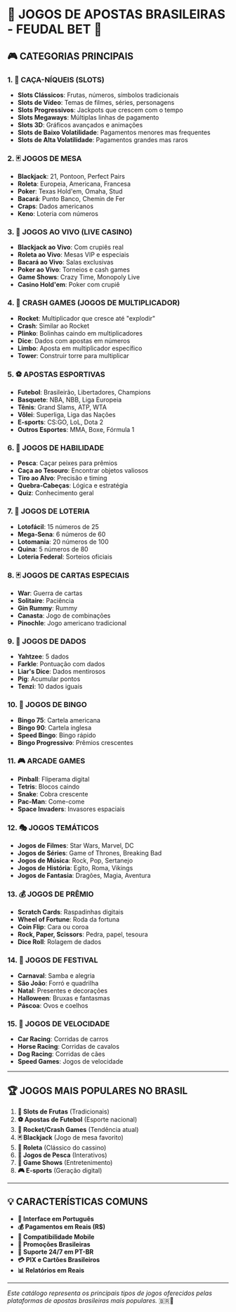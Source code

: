 # 🎰 JOGOS DE APOSTAS BRASILEIRAS - FEUDAL BET 🎰

## 🎮 **CATEGORIAS PRINCIPAIS**

### 1. 🎰 **CAÇA-NÍQUEIS (SLOTS)**
- **Slots Clássicos**: Frutas, números, símbolos tradicionais
- **Slots de Vídeo**: Temas de filmes, séries, personagens
- **Slots Progressivos**: Jackpots que crescem com o tempo
- **Slots Megaways**: Múltiplas linhas de pagamento
- **Slots 3D**: Gráficos avançados e animações
- **Slots de Baixo Volatilidade**: Pagamentos menores mas frequentes
- **Slots de Alta Volatilidade**: Pagamentos grandes mas raros

### 2. 🃏 **JOGOS DE MESA**
- **Blackjack**: 21, Pontoon, Perfect Pairs
- **Roleta**: Europeia, Americana, Francesa
- **Poker**: Texas Hold'em, Omaha, Stud
- **Bacará**: Punto Banco, Chemin de Fer
- **Craps**: Dados americanos
- **Keno**: Loteria com números

### 3. 🎲 **JOGOS AO VIVO (LIVE CASINO)**
- **Blackjack ao Vivo**: Com crupiês real
- **Roleta ao Vivo**: Mesas VIP e especiais
- **Bacará ao Vivo**: Salas exclusivas
- **Poker ao Vivo**: Torneios e cash games
- **Game Shows**: Crazy Time, Monopoly Live
- **Casino Hold'em**: Poker com crupiê

### 4. 🚀 **CRASH GAMES (JOGOS DE MULTIPLICADOR)**
- **Rocket**: Multiplicador que cresce até "explodir"
- **Crash**: Similar ao Rocket
- **Plinko**: Bolinhas caindo em multiplicadores
- **Dice**: Dados com apostas em números
- **Limbo**: Aposta em multiplicador específico
- **Tower**: Construir torre para multiplicar

### 5. ⚽ **APOSTAS ESPORTIVAS**
- **Futebol**: Brasileirão, Libertadores, Champions
- **Basquete**: NBA, NBB, Liga Europeia
- **Tênis**: Grand Slams, ATP, WTA
- **Vôlei**: Superliga, Liga das Nações
- **E-sports**: CS:GO, LoL, Dota 2
- **Outros Esportes**: MMA, Boxe, Fórmula 1

### 6. 🎯 **JOGOS DE HABILIDADE**
- **Pesca**: Caçar peixes para prêmios
- **Caça ao Tesouro**: Encontrar objetos valiosos
- **Tiro ao Alvo**: Precisão e timing
- **Quebra-Cabeças**: Lógica e estratégia
- **Quiz**: Conhecimento geral

### 7. 🎪 **JOGOS DE LOTERIA**
- **Lotofácil**: 15 números de 25
- **Mega-Sena**: 6 números de 60
- **Lotomania**: 20 números de 100
- **Quina**: 5 números de 80
- **Loteria Federal**: Sorteios oficiais

### 8. 🃏 **JOGOS DE CARTAS ESPECIAIS**
- **War**: Guerra de cartas
- **Solitaire**: Paciência
- **Gin Rummy**: Rummy
- **Canasta**: Jogo de combinações
- **Pinochle**: Jogo americano tradicional

### 9. 🎲 **JOGOS DE DADOS**
- **Yahtzee**: 5 dados
- **Farkle**: Pontuação com dados
- **Liar's Dice**: Dados mentirosos
- **Pig**: Acumular pontos
- **Tenzi**: 10 dados iguais

### 10. 🎰 **JOGOS DE BINGO**
- **Bingo 75**: Cartela americana
- **Bingo 90**: Cartela inglesa
- **Speed Bingo**: Bingo rápido
- **Bingo Progressivo**: Prêmios crescentes

### 11. 🎮 **ARCADE GAMES**
- **Pinball**: Fliperama digital
- **Tetris**: Blocos caindo
- **Snake**: Cobra crescente
- **Pac-Man**: Come-come
- **Space Invaders**: Invasores espaciais

### 12. 🎭 **JOGOS TEMÁTICOS**
- **Jogos de Filmes**: Star Wars, Marvel, DC
- **Jogos de Séries**: Game of Thrones, Breaking Bad
- **Jogos de Música**: Rock, Pop, Sertanejo
- **Jogos de História**: Egito, Roma, Vikings
- **Jogos de Fantasia**: Dragões, Magia, Aventura

### 13. 💰 **JOGOS DE PRÊMIO**
- **Scratch Cards**: Raspadinhas digitais
- **Wheel of Fortune**: Roda da fortuna
- **Coin Flip**: Cara ou coroa
- **Rock, Paper, Scissors**: Pedra, papel, tesoura
- **Dice Roll**: Rolagem de dados

### 14. 🎪 **JOGOS DE FESTIVAL**
- **Carnaval**: Samba e alegria
- **São João**: Forró e quadrilha
- **Natal**: Presentes e decorações
- **Halloween**: Bruxas e fantasmas
- **Páscoa**: Ovos e coelhos

### 15. 🚗 **JOGOS DE VELOCIDADE**
- **Car Racing**: Corridas de carros
- **Horse Racing**: Corridas de cavalos
- **Dog Racing**: Corridas de cães
- **Speed Games**: Jogos de velocidade

---

## 🏆 **JOGOS MAIS POPULARES NO BRASIL**

1. **🎰 Slots de Frutas** (Tradicionais)
2. **⚽ Apostas de Futebol** (Esporte nacional)
3. **🚀 Rocket/Crash Games** (Tendência atual)
4. **🃏 Blackjack** (Jogo de mesa favorito)
5. **🎲 Roleta** (Clássico do cassino)
6. **🎯 Jogos de Pesca** (Interativos)
7. **🎪 Game Shows** (Entretenimento)
8. **🎮 E-sports** (Geração digital)

---

## 💡 **CARACTERÍSTICAS COMUNS**

- **🎨 Interface em Português**
- **💰 Pagamentos em Reais (R$)**
- **📱 Compatibilidade Mobile**
- **🎯 Promoções Brasileiras**
- **🔄 Suporte 24/7 em PT-BR**
- **💳 PIX e Cartões Brasileiros**
- **📊 Relatórios em Reais**

---

*Este catálogo representa os principais tipos de jogos oferecidos pelas plataformas de apostas brasileiras mais populares.* 🇧🇷🎰
